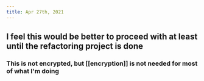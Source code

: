 ```yaml
---
title: Apr 27th, 2021
---
```


## I feel this would be better to proceed with at least until the refactoring project is done
### This is not encrypted, but [[encryption]] is not needed for most of what I'm doing
###
